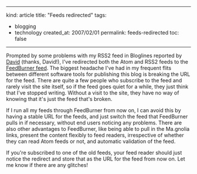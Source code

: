 -----
kind: article
title: "Feeds redirected"
tags:
- blogging
- technology
created_at: 2007/02/01
permalink: feeds-redirected
toc: false
-----

<p>Prompted by some problems with my RSS2 feed in Bloglines reported by <a href="http://fuddland.org.uk/weblog/">David</a> (thanks, David!), I've redirected both the Atom and RSS2 feeds to the <a href="http://feeds.feedburner.com/butshesagirl">FeedBurner feed</a>. The biggest headache I've had in my frequent flits between different software tools for publishing this blog is breaking the URL for the feed. There are quite a few people who subscribe to the feed and rarely visit the site itself, so if the feed goes quiet for a while, they just think that I've stopped writing. Without a visit to the site, they have no way of knowing that it's just the feed that's broken.</p>

<p>If I run all my feeds through FeedBurner from now on, I can avoid this by having a stable URL for the feeds, and just switch the feed that FeedBurner pulls in if necessary, without end users noticing any problems. There are also other advantages to FeedBurner, like being able to pull in the Ma.gnolia links, present the content flexibly to feed readers, irrespective of whether they can read Atom feeds or not, and automatic validation of the feed.</p>

<p>If you're subscribed to one of the old feeds, your feed reader should just notice the redirect and store that as the URL for the feed from now on. Let me know if there are any glitches!</p>



